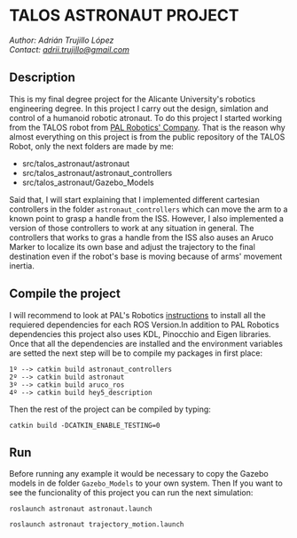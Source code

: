 # TALOS ASTRONAUT PROJECT
*Author: Adrián Trujillo López*  
*Contact: adrii.trujillo@gmail.com*

## Description

This is my final degree project for the Alicante University's robotics engineering degree. In this project I carry out the design, simlation and control of 
a humanoid robotic atronaut. To do this project I started working from the TALOS robot from [PAL Robotics' Company](https://pal-robotics.com/). That is the
reason why almost everything on this project is from the public repository of the TALOS Robot, only the next folders are made by me:

* src/talos_astronaut/astronaut
* src/talos_astronaut/astronaut_controllers
* src/talos_astronaut/Gazebo_Models

Said that, I will start explaining that I implemented different cartesian controllers in the folder `astronaut_controllers` which can move the arm to a
known point to grasp a handle from the ISS. However, I also implemented a version of those controllers to work at any situation in general. The controllers
that works to gras a handle from the ISS also auses an Aruco Marker to localize its own base and adjust the trajectory to the final destination even if the
robot's base is moving because of arms' movement inertia.

## Compile the project

I will recommend to look at PAL's Robotics [instructions](http://wiki.ros.org/Robots/TALOS/Tutorials/Installation/Simulation) to install all the requiered dependencies for 
each ROS Version.In addition to PAL Robotics dependencies this project also uses KDL, Pinocchio and Eigen libraries. Once that all the dependencies are installed and the 
environment variables are setted the next step will be to compile my packages in first place:

```
1º --> catkin build astronaut_controllers
2º --> catkin build astronaut
3º --> catkin build aruco_ros
4º --> catkin build hey5_description
```
Then the rest of the project can be compiled by typing:

```
catkin build -DCATKIN_ENABLE_TESTING=0
```

## Run

Before running any example it would be necessary to copy the Gazebo models in de folder `Gazebo_Models` to your own system.
Then If you want to see the funcionality of this project you can run the next simulation:

```
roslaunch astronaut astronaut.launch
```

```
roslaunch astronaut trajectory_motion.launch
```
